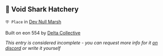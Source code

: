 ## 🦈 Void Shark Hatchery

`🪧 Place` in [Dev Null Marsh](<https://zeithalt.github.io/r/dev_null_marsh.html>)

Built on eon 554 by [Delta Collective](<https://zeithalt.github.io/r/delta_collective.html>)

_This entry is considered incomplete - you can request more info for it [on discord](<https://discord.com/channels/562910943848169472/1173922660489633802>) or write it yourself_

<!---
keywords:  dc, dev null marsh
aliases: 
-->